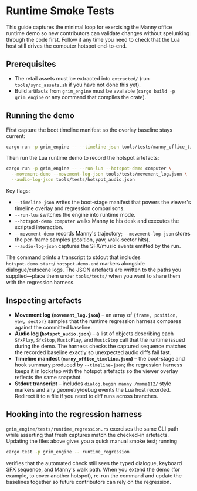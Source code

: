 # Runtime Smoke Tests

This guide captures the minimal loop for exercising the Manny office runtime
demo so new contributors can validate changes without spelunking through the
code first. Follow it any time you need to check that the Lua host still drives
the computer hotspot end-to-end.

## Prerequisites

- The retail assets must be extracted into `extracted/` (run
  `tools/sync_assets.sh` if you have not done this yet).
- Build artifacts from `grim_engine` must be available (`cargo build -p
  grim_engine` or any command that compiles the crate).

## Running the demo

First capture the boot timeline manifest so the overlay baseline stays current:

```bash
cargo run -p grim_engine -- --timeline-json tools/tests/manny_office_timeline.json
```

Then run the Lua runtime demo to record the hotspot artefacts:

```bash
cargo run -p grim_engine -- --run-lua --hotspot-demo computer \
  --movement-demo --movement-log-json tools/tests/movement_log.json \
  --audio-log-json tools/tests/hotspot_audio.json
```

Key flags:

- `--timeline-json` writes the boot-stage manifest that powers the viewer's
  timeline overlay and regression comparisons.
- `--run-lua` switches the engine into runtime mode.
- `--hotspot-demo computer` walks Manny to his desk and executes the scripted
  interaction.
- `--movement-demo` records Manny's trajectory; `--movement-log-json` stores
  the per-frame samples (position, yaw, walk-sector hits).
- `--audio-log-json` captures the SFX/music events emitted by the run.

The command prints a transcript to stdout that includes `hotspot.demo.start`/
`hotspot.demo.end` markers alongside dialogue/cutscene logs. The JSON artefacts
are written to the paths you supplied—place them under `tools/tests/` when you
want to share them with the regression harness.

## Inspecting artefacts

- **Movement log (`movement_log.json`)** – an array of `{frame, position,
  yaw, sector}` samples that the runtime regression harness compares against
  the committed baseline.
- **Audio log (`hotspot_audio.json`)** – a list of objects describing each
  `SfxPlay`, `SfxStop`, `MusicPlay`, and `MusicStop` call that the runtime
  issued during the demo. The harness checks the captured sequence matches the
  recorded baseline exactly so unexpected audio diffs fail fast.
- **Timeline manifest (`manny_office_timeline.json`)** – the boot-stage and
  hook summary produced by `--timeline-json`; the regression harness keeps it
  in lockstep with the hotspot artefacts so the viewer overlay reflects the
  same snapshot.
- **Stdout transcript** – includes `dialog.begin manny /moma112/` style markers
  and any geometry/debug events the Lua host recorded. Redirect it to a file if
  you need to diff runs across branches.

## Hooking into the regression harness

`grim_engine/tests/runtime_regression.rs` exercises the same CLI path while
asserting that fresh captures match the checked-in artefacts. Updating the
files above gives you a quick manual smoke test; running

```bash
cargo test -p grim_engine -- runtime_regression
```

verifies that the automated check still sees the typed dialogue, keyboard SFX
sequence, and Manny's walk path. When you extend the demo (for example, to
cover another hotspot), re-run the command and update the baselines together so
future contributors can rely on the regression.
